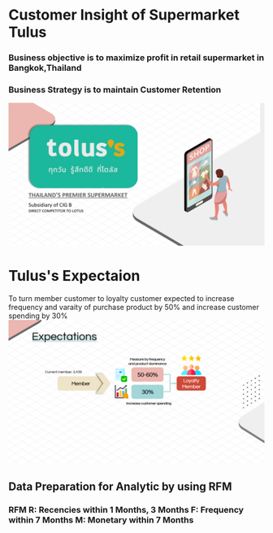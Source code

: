 # Customer Insight of Supermarket Tulus
### Business objective is to maximize profit in retail supermarket in Bangkok,Thailand
### Business Strategy is to maintain Customer Retention

![CDP Flow](https://github.com/Pinnun/MADT8101-Seminar-in-Advanced-Analytic/blob/1fe4615448610cd819ba7e3a1b46236904c9fd8b/2%20Customer%20Insight%20Analysis/Brand.png)
# Tulus's Expectaion
To turn member customer to loyalty customer expected to increase frequency and varaity of purchase product by 50% and increase customer spending by 30%
![CDP Flow](https://github.com/Pinnun/MADT8101-Seminar-in-Advanced-Analytic/blob/a7e1ad28a965bdf82003f3b55902efedad6799ce/2%20Customer%20Insight%20Analysis/Expectations.png)
## Data Preparation for Analytic by using RFM
### RFM R: Recencies within 1 Months, 3 Months F: Frequency within 7 Months M: Monetary within 7 Months

